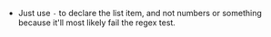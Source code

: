 

- Just use `-` to declare the list item, and not numbers or something because it'll most likely fail the regex test.
